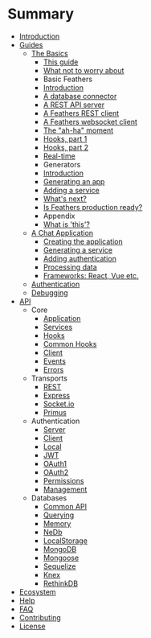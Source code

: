 # Summary

* [Introduction](README.md)
* [Guides](guides/readme.md)
  * [The Basics](guides/step-by-step/readme.md)
    * [This guide](guides/step-by-step/intro/readme.md)
    * [What not to worry about](guides/step-by-step/intro/not-worry.md)
    * Basic Feathers
    * [Introduction](guides/step-by-step/basic-feathers/readme.md)
    * [A database connector](guides/step-by-step/basic-feathers/database-connector.md)
    * [A REST API server](guides/step-by-step/basic-feathers/rest-api-server.md)
    * [A Feathers REST client](guides/step-by-step/basic-feathers/rest-client.md)
    * [A Feathers websocket client](guides/step-by-step/basic-feathers/socket-client.md)
    * [The "ah-ha" moment](guides/step-by-step/basic-feathers/ah-ha.md)
    * [Hooks, part 1](guides/step-by-step/basic-feathers/hooks-1.md)
    * [Hooks, part 2](guides/step-by-step/basic-feathers/hooks-2.md)
    * [Real-time](guides/step-by-step/basic-feathers/real-time.md)
    * Generators
    * [Introduction](guides/step-by-step/generators/readme.md)
    * [Generating an app](guides/step-by-step/generators/app.md)
    * [Adding a service](guides/step-by-step/generators/service.md)
    * [What's next?](guides/step-by-step/what-next.md)
    * [Is Feathers production ready?](guides/step-by-step/production-ready.md)
    * Appendix
    * [What is 'this'?](guides/step-by-step/appendix/what-is-this.md)
  * [A Chat Application](guides/chat/readme.md)
    * [Creating the application](guides/chat/creating.md)
    * [Generating a service](guides/chat/service.md)
    * [Adding authentication](guides/chat/authentication.md)
    * [Processing data](guides/chat/processing.md)
    * [Frameworks: React, Vue etc.](guides/chat/frameworks.md)
  * [Authentication](guides/auth.md)
  * [Debugging](guides/debug.md)
* [API](api/readme.md)
  * Core
    * [Application](api/application.md)
    * [Services](api/services.md)
    * [Hooks](api/hooks.md)
    * [Common Hooks](api/hooks-common.md)
    * [Client](api/client.md)
    * [Events](api/events.md)
    * [Errors](api/errors.md)
  * Transports
    * [REST](api/rest.md)
    * [Express](api/express.md)
    * [Socket.io](api/socketio.md)
    * [Primus](api/primus.md)
  * Authentication
    * [Server](api/authentication/server.md)
    * [Client](api/authentication/client.md)
    * [Local](api/authentication/local.md)
    * [JWT](api/authentication/jwt.md)
    * [OAuth1](api/authentication/oauth1.md)
    * [OAuth2](api/authentication/oauth2.md)
    * [Permissions](api/authentication/permissions.md)
    * [Management](api/authentication/management.md)
  * Databases
    * [Common API](api/databases/common.md)
    * [Querying](api/databases/querying.md)
    * [Memory](api/databases/memory.md)
    * [NeDb](api/databases/nedb.md)
    * [LocalStorage](api/databases/localstorage.md)
    * [MongoDB](api/databases/mongodb.md)
    * [Mongoose](api/databases/mongoose.md)
    * [Sequelize](api/databases/sequelize.md)
    * [Knex](api/databases/knexjs.md)
    * [RethinkDB](api/databases/rethinkdb.md)
* [Ecosystem](ecosystem/readme.md)
* [Help](help/readme.md)
* [FAQ](faq/readme.md)
* [Contributing](contributing/readme.md)
* [License](license.md)
